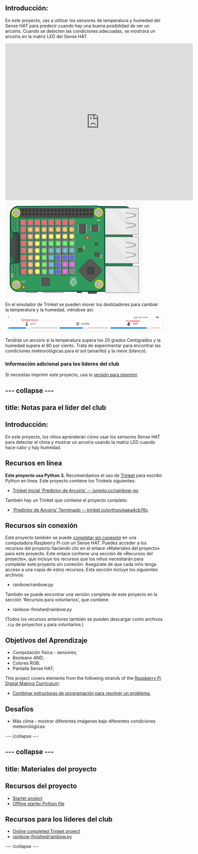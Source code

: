 ## Introducción:

En este proyecto, vas a utilizar los sensores de temperatura y humedad del Sense HAT para predecir cuando hay una buena posibilidad de ver un arcoíris. Cuando se detecten las condiciones adecuadas, se mostrará un arcoíris en la matriz LED del Sense HAT.

<div class="trinket">
  <iframe src="https://trinket.io/embed/python/eaea4cb76c?outputOnly=true&start=result" width="600" height="500" frameborder="0" marginwidth="0" marginheight="0" allowfullscreen mark="crwd-mark">
</iframe> <img src="images/rainbow-final.png" />
</div>

En el emulador de Trinket se pueden mover los deslizadores para cambiar la temperatura y la humedad, viéndose así:

![captura de pantalla](images/rainbow-sliders.png)

Tendrás un arcoíris si la temperatura supera los 20 grados Centígrados y la humedad supera el 80 por ciento. Trata de experimentar para encontrar las condiciones meteorológicas para el sol (amarillo) y la nieve (blanco).

### Información adicional para los líderes del club

Si necesitas imprimir este proyecto, usa la [versión para imprimir](https://projects.raspberrypi.org/en/projects/rainbow-predictor/print).

## \--- collapse \---

## title: Notas para el líder del club

## Introducción:

En este proyecto, los niños aprenderán cómo usar los sensores Sense HAT para detectar el clima y mostrar un arcoíris usando la matriz LED cuando hace calor y hay humedad.

## Recursos en línea

**Este proyecto usa Python 3.** Recomendamos el uso de [Trinket](https://trinket.io/) para escribir Python en línea. Este proyecto contiene los Trinkets siguientes:

* [Trinket inicial 'Predictor de Arcoíris' -- jumpto.cc/rainbow-go](http://jumpto.cc/rainbow-go)

También hay un Trinket que contiene el proyecto completo:

* [‘Predictor de Arcoíris’ Terminado -- trinket.io/python/eaea4cb76c](https://trinket.io/python/eaea4cb76c)

## Recursos sin conexión

Este proyecto también se puede [completar sin conexión](https://www.codeclubprojects.org/en-GB/resources/physical-sense-hat/) en una computadora Raspberry Pi con un Sense HAT. Puedes acceder a los recursos del proyecto haciendo clic en el enlace «Materiales del proyecto» para este proyecto. Este enlace contiene una sección de «Recursos del proyecto», que incluye los recursos que los niños necesitarán para completar este proyecto sin conexión. Asegúrate de que cada niño tenga acceso a una copia de estos recursos. Esta sección incluye los siguientes archivos:

* rainbow/rainbow.py

También se puede encontrar una versión completa de este proyecto en la sección 'Recursos para voluntarios', que contiene:

* rainbow-finished/rainbow.py

(Todos los recursos anteriores también se pueden descargar como archivos `.zip` de proyectos y para voluntarios.)

## Objetivos del Aprendizaje

* Computación física - sensores;
* Booleano AND; 
* Colores RGB;
* Pantalla Sense HAT;

This project covers elements from the following strands of the [Raspberry Pi Digital Making Curriculum](https://rpf.io/curriculum):

* [Combinar estructuras de programación para resolver un problema.](https://www.raspberrypi.org/curriculum/programming/builder)

## Desafíos

* Más clima - mostrar diferentes imágenes bajo diferentes condiciones meteorológicas. 

\--- /collapse \---

## \--- collapse \---

## title: Materiales del proyecto

## Recursos del proyecto

* [Starter project](http://jumpto.cc/rainbow-go)
* [Offline starter Python file](resources/rainbow-rainbow.py)

## Recursos para los líderes del club

* [Online completed Trinket project](https://trinket.io/python/eaea4cb76c)
* [rainbow-finished/rainbow.py](resources/rainbow-final-rainbow.py)

\--- /collapse \---